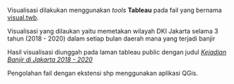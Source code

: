 Visualisasi dilakukan menggunakan _tools_ **Tableau** pada fail yang bernama [visual.twb](https://github.com/iynnn/Data-Science/blob/06266f05332454452923565ebc2fbe14cee80a80/Compfest%20UI/Visualisasi/visual.twb). 

Visualisasi yang dilaukan yaitu memetakan wilayah DKI Jakarta selama 3 tahun (2018 - 2020) dalam setiap bulan daerah mana yang terjadi banjir

Hasil visualisasi diunggah pada laman tableau public dengan judul [_Kejadian Banjir di Jakarta 2018 - 2020_](https://public.tableau.com/views/KejadianBanjirdiJakarta2018-2020/KejadianBanjir?:language=en-US&:display_count=n&:origin=viz_share_link)

Pengolahan fail dengan ekstensi shp menggunakan aplikasi QGis.
